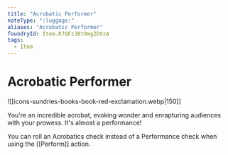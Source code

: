```yaml
---
title: "Acrobatic Performer"
noteType: ":luggage:"
aliases: "Acrobatic Performer"
foundryId: Item.R7QFzJBt9mgZDVzA
tags:
  - Item
---
```


# Acrobatic Performer
![[icons-sundries-books-book-red-exclamation.webp|150]]

You're an incredible acrobat, evoking wonder and enrapturing audiences with your prowess. It's almost a performance!

You can roll an Acrobatics check instead of a Performance check when using the [[Perform]] action.
